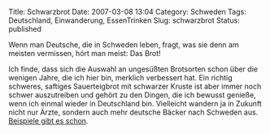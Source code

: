 Title: Schwarzbrot
Date: 2007-03-08 13:04
Category: Schweden
Tags: Deutschland, Einwanderung, EssenTrinken
Slug: schwarzbrot
Status: published

Wenn man Deutsche, die in Schweden leben, fragt, was sie denn am meisten
vermissen, hört man meist: Das Brot!

Ich finde, dass sich die Auswahl an ungesüßten Brotsorten schon über die
wenigen Jahre, die ich hier bin, merklich verbessert hat. Ein richtig
schweres, saftiges Sauerteigbrot mit schwarzer Kruste ist aber immer
noch schwer auszutreiben und gehört zu den Dingen, die ich bewusst
genieße, wenn ich einmal wieder in Deutschland bin. Vielleicht wandern
ja in Zukunft nicht nur Ärzte, sondern auch mehr deutsche Bäcker nach
Schweden aus. [Beispiele gibt es
schon](http://www.shz.de/index.php?TEMPLATEID=60&RUBRIKID=792&MID=30&REDID=1297667&LIVETICKER=1).

